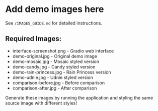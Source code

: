 # Add demo images here

See `/IMAGES_GUIDE.md` for detailed instructions.

## Required Images:
- interface-screenshot.png - Gradio web interface
- demo-original.jpg - Original demo image
- demo-mosaic.jpg - Mosaic styled version
- demo-candy.jpg - Candy styled version
- demo-rain-princess.jpg - Rain Princess version
- demo-udnie.jpg - Udnie styled version
- comparison-before.jpg - Before comparison
- comparison-after.jpg - After comparison

Generate these images by running the application and styling the same source image with different styles!
